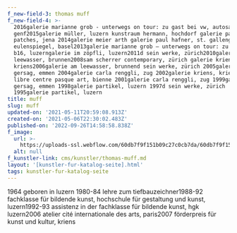 ```yaml
---
f_new-field-3: thomas muff
f_new-field-4: >-
  2016galerie marianne grob - unterwegs on tour: zu gast bei vw, autosalon,
  genf2015galerie müller, luzern kunstraum hermann, hochdorf galerie pack of
  patches, jena 2014galerie meier arth galerie paul hafner, st. gallengalerie
  eulenspiegel, basel2013galerie marianne grob – unterwegs on tour: zu gast bei
  b16, luzerngalerie im zöpfli, luzern2011d sein werke, zürich2010galerie am
  leewasser, brunnen2008sam scherrer contemporary, zürich galerie kriens,
  kriens2006galerie am leewasser, brunnend sein werke, zürich 2005galerie
  gersag, emmen 2004galerie carla renggli, zug 2002galerie kriens, kriens espace
  libre centre pasque art, bienne 2001galerie carla renggli, zug 1999galerie
  gersag, emmen 1998galerie partikel, luzern 1997d sein werke, zürich
  1995galerie partikel, luzern
title: muff
slug: muff
updated-on: '2021-05-11T20:59:08.913Z'
created-on: '2021-05-06T22:30:02.483Z'
published-on: '2022-09-26T14:58:58.838Z'
f_image:
  url: >-
    https://uploads-ssl.webflow.com/60db7f9f151b09c27c0cb7da/60db7f9f151b090d9a0cba47_muff.jpg
  alt: null
f_kunstler-link: cms/kunstler/thomas-muff.md
layout: '[kunstler-fur-katalog-seite].html'
tags: kunstler-fur-katalog-seite
---
```


1964 geboren in luzern 1980-84 lehre zum tiefbauzeichner1988-92 fachklasse für bildende kunst, hochschule für gestaltung und kunst, luzern1992-93 assistenz in der fachklasse für bildende kunst, hgk luzern2006 atelier cité internationale des arts, paris2007 förderpreis für kunst und kultur, kriens

